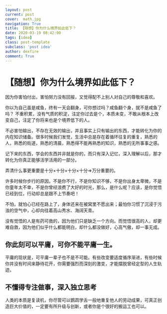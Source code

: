 ```yaml
---
layout: post
current: post
cover:  math.jpg
navigation: True
title: 【随想】你为什么境界如此低下？
date: 2020-03-19 08:42:00
tags: [idea]
class: post-template
subclass: 'post idea'
author: dexfire
comment: True
---
```


# 【随想】你为什么境界如此低下？

因为你害怕付出，害怕努力没有回报，又觉得配不上别人对自己的尊敬和喜欢。

你以为自己虽是咸鱼，终有一天会翻身，可你想过吗？咸鱼翻个身，就不是咸鱼了吗？
不重积累，没有气质的积淀，注定你过去是个，本质未变，不敢从根本上改变自己，注定了你将来也是个境界低下的人。

不必害怕输出，不存在无效的输出，并且事实上只有输出的东西，才能转化为你的内在知识储备。很多时候我们发觉，生活中总是存在着循环往复的重复，熟悉的人，熟悉的街道，熟悉的清晨，熟悉得不能再熟悉的知识，熟悉的无所事事之感。

记下来的东西，学会的东西并非就是你的，而只有深入记忆，深入理解以后，那才转化为你真正能够活学活用的一部分。

弄清什么事更重要是十分×十分×十分×十分=>万分重要的。

许多时候你步行的原因，不是你不行，不是你知识不够，不是你出身太卑微，不是你童年太不幸，不是你曾经浪费了大好的时光，那么，是什么呢？应该，是你觉悟已经到位，行动却总是跟不上节奏吧！

不怕，就怕心已经在路上了，身体还来在被窝里不愿出来；最怕你习惯了沉浸于污浊的空气中，心却向往着高山秀水、海阔天青。

没有觉悟的人是有药可救的，因为他们只是缺乏一个方向。而觉悟很高的人，却更难自救，因为他们似乎什么都能明白，却什么都没做好，心高气傲，却一事无成。

## 你此刻可以平庸，可你不能平庸一生。
平庸的现状是，可平庸一辈子也不是不可能。有些改变要适度循序渐进，有些时候你并没有时间来静待花开，你需要强烈而深刻的激变，才能摆脱曾经定型的人生轨迹。

## 不懂得专注做事，深入独立思考
人类的本质是复读机，你尽管可以鹦鹉学舌一般地重复他人的劳动成果，可真正创造巨大价值的，一定要有所升级与创新，或者你是个很好的搬运工也可以。
